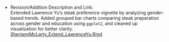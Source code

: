 * Revision/Addition Description and Link:  
  Extended Lawrence Yu’s steak preference vignette by analyzing gender-based trends. Added grouped bar charts comparing steak preparation across gender and education using `ggplot2`, and cleaned up visualization for better clarity.  
  [SheriannMcLarty_Extend_LawrenceYu.Rmd](SheriannMcLarty_Extend_LawrenceYu.Rmd)
